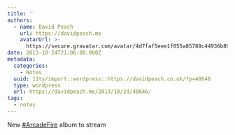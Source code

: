 ```yaml
---
title: ''
authors:
  - name: David Peach
    url: https://davidpeach.me
    avatarUrl: >-
      https://secure.gravatar.com/avatar/4d7faf5eee1f055a85788c44936b8995eaab6dfb004e7854ec747ccb272e91ee?s=96&d=mm&r=g
date: 2013-10-24T21:06:00.000Z
metadata:
  categories:
    - Notes
  uuid: 11ty/import::wordpress::https://davidpeach.co.uk/?p=48646
  type: wordpress
  url: https://davidpeach.me/2013/10/24/48646/
tags:
  - notes
---
```

New [#ArcadeFire](https://twitter.com/search?q=%23ArcadeFire) album to stream